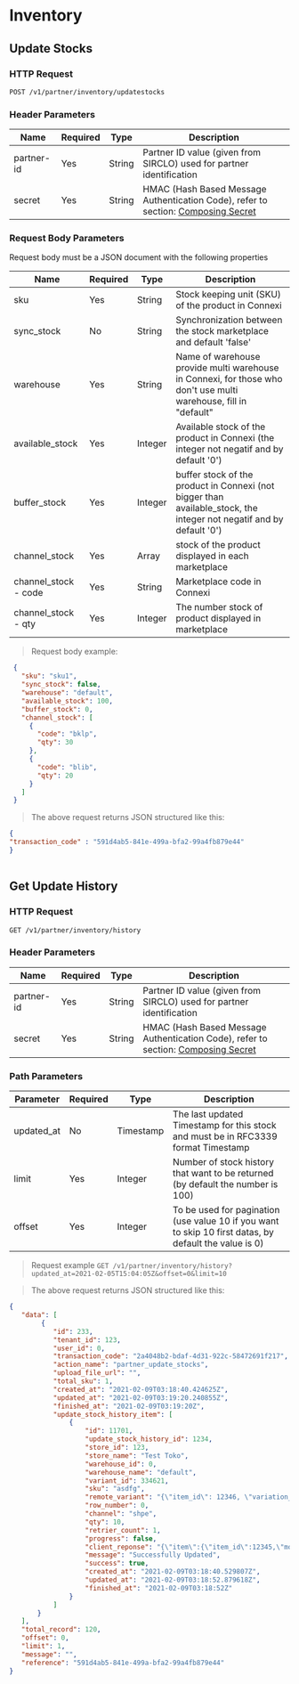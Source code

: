# Inventory

## Update Stocks

### HTTP Request

`POST /v1/partner/inventory/updatestocks`

### Header Parameters

| Name       | Required | Type   | Description                      |
| ---------- | -------- | ------ | ----------------------------------------------------------------------------------------------------------------- |
| partner-id | Yes      | String | Partner ID value (given from SIRCLO) used for partner identification                                              |
| secret     | Yes      | String | HMAC (Hash Based Message Authentication Code), refer to section: <a href="#composing-secret">Composing Secret</a> |

### Request Body Parameters

Request body must be a JSON document with the following properties

| Name                           | Required | Type   | Description                                   |
| ------------------------------ | -------- | ------ | --------------------------------------------- |
|sku| Yes | String | Stock keeping unit (SKU) of the product in Connexi |
|sync_stock| No | String | Synchronization between the stock marketplace and default 'false' |
|warehouse| Yes | String | Name of warehouse provide multi warehouse in Connexi, for those who don't use multi warehouse, fill in "default"|
|available_stock|Yes | Integer | Available stock of the product in Connexi (the integer not negatif and by default '0')|
|buffer_stock| Yes | Integer | buffer stock of the product in Connexi (not bigger than available_stock, the integer not negatif and by default '0')| 
| channel_stock | Yes | Array | stock of the product displayed in each marketplace|
|channel_stock - code| Yes | String | Marketplace code in Connexi | 
|channel_stock - qty | Yes | Integer | The number stock of product displayed in marketplace | 

> Request body example:

```json
 {
   "sku": "sku1", 
   "sync_stock": false, 
   "warehouse": "default", 
   "available_stock": 100, 
   "buffer_stock": 0, 
   "channel_stock": [ 
     {
       "code": "bklp", 
       "qty": 30 
     },
     {
       "code": "blib",
       "qty": 20
     }
   ]
 }
```

> The above request returns JSON structured like this:

```json
{
"transaction_code" : "591d4ab5-841e-499a-bfa2-99a4fb879e44"
}
 
```

## Get Update History

### HTTP Request

`GET /v1/partner/inventory/history`

### Header Parameters

| Name       | Required | Type   | Description                      |
| ---------- | -------- | ------ | ----------------------------------------------------------------------------------------------------------------- |
| partner-id | Yes      | String | Partner ID value (given from SIRCLO) used for partner identification                                              |
| secret     | Yes      | String | HMAC (Hash Based Message Authentication Code), refer to section: <a href="#composing-secret">Composing Secret</a> |

### Path Parameters

| Parameter | Required | Type    | Description                                                                                            |
| --------- | -------- | ------- | ------------------------------------------------------------------------------------------------------ |
|updated_at | No | Timestamp | The last updated Timestamp for this stock and must be in RFC3339 format Timestamp|
| limit     | Yes      | Integer | Number of stock history that want to be returned (by default the number is 100)                               |
| offset    | Yes      | Integer | To be used for pagination (use value 10 if you want to skip 10 first datas, by default the value is 0) |

> Request example
> `GET /v1/partner/inventory/history?updated_at=2021-02-05T15:04:05Z&offset=0&limit=10`

> The above request returns JSON structured like this: 

```json 
{
   "data": [
        {
           "id": 233,
           "tenant_id": 123, 
           "user_id": 0, 
           "transaction_code": "2a4048b2-bdaf-4d31-922c-58472691f217",
           "action_name": "partner_update_stocks", 
           "upload_file_url": "", 
           "total_sku": 1, 
           "created_at": "2021-02-09T03:18:40.424625Z", 
           "updated_at": "2021-02-09T03:19:20.240855Z", 
           "finished_at": "2021-02-09T03:19:20Z", 
           "update_stock_history_item": [
               {
                   "id": 11701,
                   "update_stock_history_id": 1234,
                   "store_id": 123,  
                   "store_name": "Test Toko", 
                   "warehouse_id": 0,
                   "warehouse_name": "default",
                   "variant_id": 334621, 
                   "sku": "asdfg",
                   "remote_variant": "{\"item_id\": 12346, \"variation_id\": 0}",
                   "row_number": 0, 
                   "channel": "shpe", 
                   "qty": 10,
                   "retrier_count": 1,
                   "progress": false,
                   "client_reponse": "{\"item\":{\"item_id\":12345,\"modified_time\":1612840732}}", 
                   "message": "Successfully Updated",
                   "success": true, 
                   "created_at": "2021-02-09T03:18:40.529807Z",
                   "updated_at": "2021-02-09T03:18:52.879618Z",
                   "finished_at": "2021-02-09T03:18:52Z"
               }
           ]
       }
   ],
   "total_record": 120, 
   "offset": 0,
   "limit": 1,
   "message": "",
   "reference": "591d4ab5-841e-499a-bfa2-99a4fb879e44"
}
```